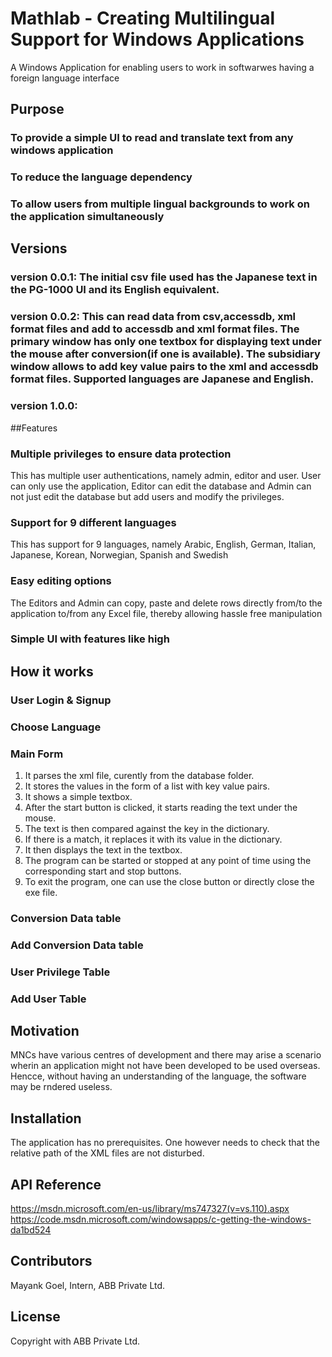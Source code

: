 # Mathlab - Creating Multilingual Support for Windows Applications

A Windows Application for enabling users to work in softwarwes having a foreign language interface

## Purpose 

### To provide a simple UI to read and translate text from any windows application
### To reduce the language dependency 
### To allow users from multiple lingual backgrounds to work on the application simultaneously

## Versions

### version 0.0.1: The initial csv file used has the Japanese text in the PG-1000 UI and its English equivalent.
### version 0.0.2: This can read data from csv,accessdb, xml format files and add to accessdb and xml format files. The primary window has only one textbox for displaying text under the mouse after conversion(if one is available). The subsidiary window allows to add key value pairs to the xml and accessdb format files. Supported languages are Japanese and English.
### version 1.0.0: 

##Features

### Multiple privileges to ensure data protection

This has multiple user authentications, namely admin, editor and user. User can only use the application, Editor can edit the database and Admin can not just edit the database but add users and modify the privileges. 

### Support for 9 different languages

This has support for 9 languages, namely Arabic, English, German, Italian, Japanese, Korean, Norwegian, Spanish and Swedish

### Easy editing options

The Editors and Admin can copy, paste and delete rows directly from/to the application to/from any Excel file, thereby allowing hassle free manipulation

### Simple UI with features like high

## How it works

### User Login & Signup 



### Choose Language



### Main Form

1. It parses the xml file, curently from the database folder.
2. It stores the values in the form of a list with key value pairs.
3. It shows a simple textbox.
4. After the start button is clicked, it starts reading the text under the mouse.
5. The text is then compared against the key in the dictionary.
5. If there is a match, it replaces it with its value in the dictionary.
6. It then displays the text in the textbox.
7. The program can be started or stopped at any point of time using the corresponding start and stop buttons.
8. To exit the program, one can use the close button or directly close the exe file.

### Conversion Data table



### Add Conversion Data table



### User Privilege Table



### Add User Table






## Motivation

MNCs have various centres of development and there may arise a scenario wherin an application might not have been developed to be used overseas. Hencce, without having an understanding of the language, the software may be rndered useless.

## Installation

The application has no prerequisites. One however needs to check that the relative path of the XML files are not disturbed.

## API Reference

https://msdn.microsoft.com/en-us/library/ms747327(v=vs.110).aspx
https://code.msdn.microsoft.com/windowsapps/c-getting-the-windows-da1bd524


## Contributors

Mayank Goel, Intern, ABB Private Ltd.

## License

Copyright with ABB Private Ltd.